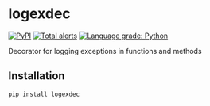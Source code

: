 # logexdec

[![PyPI](https://img.shields.io/pypi/v/logdec)](https://pypi.org/project/logdec) [![Total alerts](https://img.shields.io/lgtm/alerts/g/EvgeniyBurdin/logexdec.svg?logo=lgtm&logoWidth=18)](https://lgtm.com/projects/g/EvgeniyBurdin/logexdec/alerts/) [![Language grade: Python](https://img.shields.io/lgtm/grade/python/g/EvgeniyBurdin/logexdec.svg?logo=lgtm&logoWidth=18)](https://lgtm.com/projects/g/EvgeniyBurdin/logexdec/context:python)

Decorator for logging exceptions in functions and methods

## Installation

```bash
pip install logexdec
```

